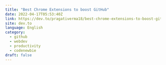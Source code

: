 ```yaml
---
title: "Best Chrome Extensions to boost GitHub"
date: 2022-04-17T05:53:40Z
link: https://dev.to/pragativerma18/best-chrome-extensions-to-boost-github-550j?utm_medium=RSS&utm_source=news.12bit.vn
site: dev.to
language: English
category:
  - github
  - webdev
  - productivity
  - codenewbie
draft: false
---
```

